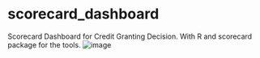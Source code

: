 # scorecard_dashboard
Scorecard Dashboard for Credit Granting Decision. With R and scorecard package for the tools.
![image](https://github.com/ranydwi/scorecard_dashboard/assets/68055107/655d6ef2-a59c-4e49-b5a5-0b74ca243407)
